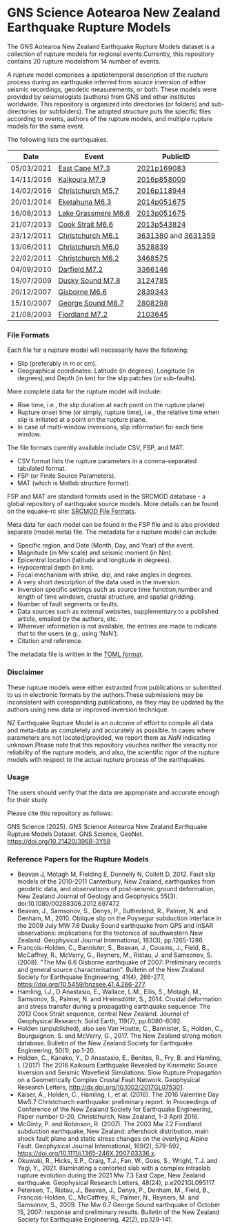 # GNS Science Aotearoa New Zealand Earthquake Rupture Models 

The GNS Aotearoa New Zealand Earthquake Rupture Models dataset is a collection of rupture models for regional events.Currently, this repository contains 20 rupture modelsfrom 14 number of events.

A rupture model comprises a spatiotemporal description of the rupture process during an earthquake inferred from source inversion of either seismic recordings, geodetic measurements, or both. These models were provided by seismologists (authors) from GNS and other institutes worldwide. This repository is organized into directories (or folders) and sub-directories (or subfolders). The adopted structure puts the specific files according to events, authors of the rupture models, and multiple rupture models for the same event.

The following lists the earthquakes.

| Date       | Event                     | PublicID                                 |
| ---------- | ------------------------- | ---------------------------------------- |
| 05/03/2021 | [East Cape M7.3](20210305-east-cape)                | [2021p169083](https://www.geonet.org.nz/quakes/region/newzealand/2021p169083)
| 14/11/2016 | [Kaikoura M7.9](20161114-kaikoura)                | [2016p858000](https://www.geonet.org.nz/quakes/region/newzealand/2016p858000)
| 14/02/2016 | [Christchurch M5.7](20160214-christchurch)                | [2016p118944](https://www.geonet.org.nz/quakes/region/newzealand/2016p118944)
| 20/01/2014 | [Eketahuna M6.3](20140120-eketahuna)                | [2014p051675](https://www.geonet.org.nz/quakes/region/newzealand/2014p051675)
| 16/08/2013 | [Lake Grassmere M6.6](20130816-lake-grassmere)                | [2013p051675](https://www.geonet.org.nz/quakes/region/newzealand/2013p051675)
| 21/07/2013 | [Cook Strait M6.6](20130721-cook-strait)                | [2013p543824](https://www.geonet.org.nz/quakes/region/newzealand/2013p543824)
| 23/12/2011 | [Christchurch M6.1](20111223-christchurch)                | [3631380](https://www.geonet.org.nz/quakes/region/newzealand/3631380) and  [3631359](https://www.geonet.org.nz/quakes/region/newzealand/3631359)
| 13/06/2011 | [Christchurch M6.0](20110613-christchurch)                | [3528839](https://www.geonet.org.nz/quakes/region/newzealand/3528839)
| 22/02/2011 | [Christchurch M6.2](20110222-christchurch)                | [3468575](https://www.geonet.org.nz/quakes/region/newzealand/3468575)
| 04/09/2010 | [Darfield M7.2](20100904-darfield)                | [3366146](https://www.geonet.org.nz/quakes/region/newzealand/3366146)
| 15/07/2009 | [Dusky Sound M7.8](20090715-dusky-sound)                | [3124785](https://www.geonet.org.nz/quakes/region/newzealand/3124785)
| 20/12/2007 | [Gisborne M6.6](20071220-gisborne)                | [2839343](https://www.geonet.org.nz/quakes/region/newzealand/2839343)
| 15/10/2007 | [George Sound M6.7](20071015-george-sound)                | [2808298](https://www.geonet.org.nz/quakes/region/newzealand/2808298)
| 21/08/2003 | [Fiordland M7.2](20030821-fiordland)                | [2103645](https://www.geonet.org.nz/quakes/region/newzealand/2103645)


### File Formats

Each file for a rupture model will necessarily have the following:
- Slip (preferably in m or cm).
- Geographical coordinates: Latitude (in degrees), Longitude (in degrees),and Depth (in km) for the slip patches (or sub-faults).

More complete data for the rupture model will include:
- Rise time,  i.e.,  the slip duration at each point on the rupture plane)
- Rupture onset time (or simply, rupture time), i.e.,  the relative time when slip is initiated at a point on the rupture plane.
- In case of multi-window inversions, slip information for each time window.

The file formats curently available include CSV, FSP, and MAT.
- CSV format lists the rupture parameters in a comma-separated tabulated format.
- FSP (or Finite Source Parameters).
- MAT (which is Matlab structure format).

FSP and MAT are standard formats used in the SRCMOD database - a global repository of earthquake source models. More details can be found on the equake-rc site: 
[SRCMOD File Formats](http://equake-rc.info/SRCMOD/fileformats/).

Meta data for each model can be found in the FSP file and is also provided separate (model.meta) file. The metadata for a rupture model can include:
- Specific region, and Date (Month, Day, and Year) of the event.
- Magnitude (in Mw scale) and seismic moment (in Nm).
- Epicentral location (latitude and longitude in degrees).
- Hypocentral depth (in km).
- Focal mechanism with strike, dip, and rake angles in degrees.
- A very short description of the data used in the inversion.
- Inversion specific settings such as source time function,number and length of time windows, crustal structure, and spatial gridding.
- Number of fault segments or faults.
- Data sources such as external websites, supplementary to a published article, emailed by the authors, etc.
- Wherever information is not available, the entries are made to indicate that to the users (e.g., using ‘NaN’).
- Citation and reference.

The metadata file is written in the [TOML format](https://toml.io/en/).

### Disclaimer

These rupture models were either extracted from publications or submitted to us in electronic formats by the authors.These submissions may be inconsistent with coresponding publications, as they may be updated by the authors using new data or improved inversion technique.

NZ Earthquake Rupture Model is an outcome of effort to compile all data and meta-data  as completely and accurately as possible. In cases where parameters are not located/provided, we report them as <i> NaN</i> indicating  unknown.Please note that this repository vouches neither the veracity nor reliability of the rupture models, and also, the scientific rigor of the rupture models with respect to the actual rupture process of the earthquakes.

### Usage

The users should verify that the data are appropriate and accurate enough for their study.

Please cite this repository as follows:

GNS Science (2025). GNS Science Aotearoa New Zealand Earthquake Rupture Models Dataset. GNS Science, GeoNet. https://doi.org/10.21420/396B-3Y58

### Reference Papers for the Rupture Models

- Beavan J, Motagh M, Fielding E, Donnelly N, Collett D, 2012. Fault slip models of the 2010-2011 Canterbury, New Zealand, earthquakes from geodetic data, and observations of post-seismic ground deformation, New Zealand Journal of Geology and Geophysics 55(3). doi:10.1080/00288306.2012.697472
- Beavan, J., Samsonov, S., Denys, P., Sutherland, R., Palmer, N. and Denham, M., 2010. Oblique slip on the Puysegur subduction interface in the 2009 July MW 7.8 Dusky Sound earthquake from GPS and InSAR observations: implications for the tectonics of southwestern New Zealand. Geophysical Journal International, 183(3), pp.1265-1286.
- François-Holden, C., Bannister, S., Beavan, J., Cousins, J., Field, B., McCaffrey, R., McVerry, G., Reyners, M., Ristau, J. and Samsonov, S. (2008). "The Mw 6.6 Gisborne earthquake of 2007: Preliminary records and general source characterisation". Bulletin of the New Zealand Society for Earthquake Engineering, 41(4), 266-277, https://doi.org/10.5459/bnzsee.41.4.266-277.
- Hamling, I.J., D Anastasio, E., Wallace, L.M., Ellis, S., Motagh, M., Samsonov, S., Palmer, N. and Hreinsdóttir, S., 2014. Crustal deformation and stress transfer during a propagating earthquake sequence: The 2013 Cook Strait sequence, central New Zealand. Journal of Geophysical Research: Solid Earth, 119(7), pp.6080-6092.
- Holden (unpublished), also see Van Houtte, C., Bannister, S., Holden, C., Bourguignon, S. and McVerry, G., 2017. The New Zealand strong motion database. Bulletin of the New Zealand Society for Earthquake Engineering, 50(1), pp.1-20.
- Holden, C., Kaneko, Y., D Anastasio, E., Benites, R., Fry, B. and Hamling, I. (2017) The 2016 Kaikoura Earthquake Revealed by Kinematic Source Inversion and Seismic Wavefield Simulations: Slow Rupture Propagation on a Geometrically Complex Crustal Fault Network. Geophysical Research Letters, http://dx.doi.org/10.1002/2017GL075301.
- Kaiser, A., Holden, C., Hamling, I., et al. (2016). The 2016 Valentine Day Mw5.7 Christchurch earthquake: preliminary report. In Proceedings of Conference of the New Zealand Society for Earthquake Engineering, Paper number O-20, Christchurch, New Zealand, 1-3 April 2016.
- McGinty, P. and Robinson, R. (2007). The 2003 Mw 7.2 Fiordland subduction earthquake, New Zealand: aftershock distribution, main shock fault plane and static stress changes on the overlying Alpine Fault. Geophysical Journal International, 169(2), 579-592, https://doi.org/10.1111/j.1365-246X.2007.03336.x.
- Okuwaki, R., Hicks, S.P., Craig, T.J., Fan, W., Goes, S., Wright, T.J. and Yagi, Y., 2021. Illuminating a contorted slab with a complex intraslab rupture evolution during the 2021 Mw 7.3 East Cape, New Zealand earthquake. Geophysical Research Letters, 48(24), p.e2021GL095117.
- Petersen, T., Ristau, J., Beavan, J., Denys, P., Denham, M., Field, B., François-Holden, C., McCaffrey, R., Palmer, N., Reyners, M. and Samsonov, S., 2009. The Mw 6.7 George Sound earthquake of October 15, 2007: response and preliminary results. Bulletin of the New Zealand Society for Earthquake Engineering, 42(2), pp.129-141.